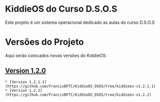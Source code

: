 # KiddieOS do Curso D.S.O.S

Este projeto é um sistema operacional dedicado as aulas do curso D.S.O.S

# Versões do Projeto

Aqui serão colocados novas versões do KiddieOS:

## [Version 1.2.0](https://github.com/FrancisBFTC/KiddieOS_DSOS/tree/kiddieos-v1.2.0)
    * [Version 1.2.1.1](https://github.com/FrancisBFTC/KiddieOS_DSOS/tree/kiddieos-v1.2.1.1)
    * [Version 1.2.2](https://github.com/FrancisBFTC/KiddieOS_DSOS/tree/kiddieos-v1.2.2)

